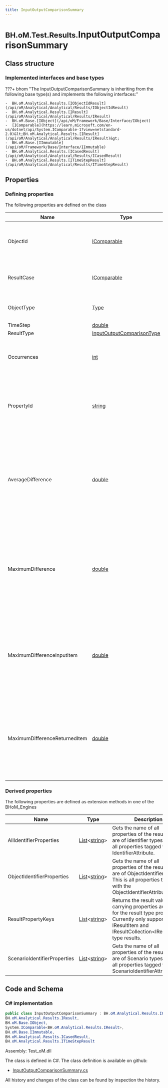 ```yaml
---
title: InputOutputComparisonSummary
---
```


# <small>BH.oM.Test.Results.</small>**InputOutputComparisonSummary**



## Class structure

### Implemented interfaces and base types

???+ bhom "The InputOutputComparisonSummary is inheriting from the following base type(s) and implements the following interfaces:"

    -  BH.oM.Analytical.Results.[IObjectIdResult](/api/oM/Analytical/Analytical/Results/IObjectIdResult)
    -  BH.oM.Analytical.Results.[IResult](/api/oM/Analytical/Analytical/Results/IResult)
    -  BH.oM.Base.[IObject](/api/oM/Framework/Base/Interface/IObject)
    -  [IComparable](https://learn.microsoft.com/en-us/dotnet/api/System.IComparable-1?view=netstandard-2.0)&lt;BH.oM.Analytical.Results.[IResult](/api/oM/Analytical/Analytical/Results/IResult)&gt;
    -  BH.oM.Base.[IImmutable](/api/oM/Framework/Base/Interface/IImmutable)
    -  BH.oM.Analytical.Results.[ICasedResult](/api/oM/Analytical/Analytical/Results/ICasedResult)
    -  BH.oM.Analytical.Results.[ITimeStepResult](/api/oM/Analytical/Analytical/Results/ITimeStepResult)


## Properties



### Defining properties

The following properties are defined on the class

| Name             | Type             | Description      | Quantity         |
|------------------|------------------|------------------|------------------|
| ObjectId | [IComparable](https://learn.microsoft.com/en-us/dotnet/api/System.IComparable?view=netstandard-2.0) | The hashes of the item being evaluated, comma separated | - |
| ResultCase | [IComparable](https://learn.microsoft.com/en-us/dotnet/api/System.IComparable?view=netstandard-2.0) | The sets the result belongs to, comma separated. | - |
| ObjectType | [Type](https://learn.microsoft.com/en-us/dotnet/api/System.Type?view=netstandard-2.0) | The type of the object being evaluated. | - |
| TimeStep | [double](https://learn.microsoft.com/en-us/dotnet/api/System.Double?view=netstandard-2.0) | Not in use | - |
| ResultType | [InputOutputComparisonType](/api/oM/Framework/Test/Results/Enums/InputOutputComparisonType) | - | - |
| Occurrences | [int](https://learn.microsoft.com/en-us/dotnet/api/System.Int32?view=netstandard-2.0) | Number of times a particular difference has been registred. | - |
| PropertyId | [string](https://learn.microsoft.com/en-us/dotnet/api/System.String?view=netstandard-2.0) | The name of the evaluated property. Only applicable for ResultType 'Difference'. | - |
| AverageDifference | [double](https://learn.microsoft.com/en-us/dotnet/api/System.Double?view=netstandard-2.0) | Average difference between the input and returned item. Only applicable for Results of type 'Difference' for numerical values. | - |
| MaximumDifference | [double](https://learn.microsoft.com/en-us/dotnet/api/System.Double?view=netstandard-2.0) | Maximum difference between the input and returned item. Only applicable for Results of type 'Difference' for numerical values. | - |
| MaximumDifferenceInputItem | [double](https://learn.microsoft.com/en-us/dotnet/api/System.Double?view=netstandard-2.0) | Value of the input item for the maximum difference. Only applicable for Results of type 'Difference' for numerical values. | - |
| MaximumDifferenceReturnedItem | [double](https://learn.microsoft.com/en-us/dotnet/api/System.Double?view=netstandard-2.0) | Value of the returned item for the maximum difference. Only applicable for Results of type 'Difference' for numerical values. | - |


### Derived properties

The following properties are defined as extension methods in one of the BHoM_Engines

| Name             | Type             | Description      | Quantity         | Engine           |
|------------------|------------------|------------------|------------------|------------------|
| AllIdentifierProperties | [List](https://learn.microsoft.com/en-us/dotnet/api/System.Collections.Generic.List-1?view=netstandard-2.0)&lt;[string](https://learn.microsoft.com/en-us/dotnet/api/System.String?view=netstandard-2.0)&gt; | Gets the name of all properties of the result that are of identifier types. This is all properties tagged with any IdentifierAttribute. | - | Results_Engine |
| ObjectIdentifierProperties | [List](https://learn.microsoft.com/en-us/dotnet/api/System.Collections.Generic.List-1?view=netstandard-2.0)&lt;[string](https://learn.microsoft.com/en-us/dotnet/api/System.String?view=netstandard-2.0)&gt; | Gets the name of all properties of the result that are of ObjectIdentifier types. This is all properties tagged with the ObjectIdentifierAttribute. | - | Results_Engine |
| ResultPropertyKeys | [List](https://learn.microsoft.com/en-us/dotnet/api/System.Collections.Generic.List-1?view=netstandard-2.0)&lt;[string](https://learn.microsoft.com/en-us/dotnet/api/System.String?view=netstandard-2.0)&gt; | Returns the result value carrying properties available for the result type provided. Currently only supported for IResultItem and IResultCollection&lt;IResultItem&gt; type results. | - | Results_Engine |
| ScenarioIdentifierProperties | [List](https://learn.microsoft.com/en-us/dotnet/api/System.Collections.Generic.List-1?view=netstandard-2.0)&lt;[string](https://learn.microsoft.com/en-us/dotnet/api/System.String?view=netstandard-2.0)&gt; | Gets the name of all properties of the result that are of Scenario types. This is all properties tagged with the ScenarioIdentifierAttribute. | - | Results_Engine |


## Code and Schema

### C# implementation

``` C# title="C#"
public class InputOutputComparisonSummary : BH.oM.Analytical.Results.IObjectIdResult,
BH.oM.Analytical.Results.IResult,
BH.oM.Base.IObject,
System.IComparable<BH.oM.Analytical.Results.IResult>,
BH.oM.Base.IImmutable,
BH.oM.Analytical.Results.ICasedResult,
BH.oM.Analytical.Results.ITimeStepResult
```

Assembly: Test_oM.dll

The class is defined in C#. The class definition is available on github:

- [InputOutputComparisonSummary.cs](https://github.com/BHoM/BHoM/blob/develop/Test_oM/Results\InputOutputComparisonSummary.cs)

All history and changes of the class can be found by inspection the history.
